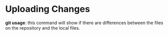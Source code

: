 # Uploading Changes

**git usage**: this command will show if there are differences between the files on the repository and the local files.


